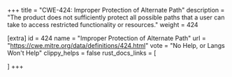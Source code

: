 +++
title = "CWE-424: Improper Protection of Alternate Path"
description	= "The product does not sufficiently protect all possible paths that a user can take to access restricted functionality or resources."
weight = 424

[extra]
id = 424
name = "Improper Protection of Alternate Path"
url = "https://cwe.mitre.org/data/definitions/424.html"
vote = "No Help, or Langs Won't Help"
clippy_helps = false
rust_docs_links = [
	
]
+++

